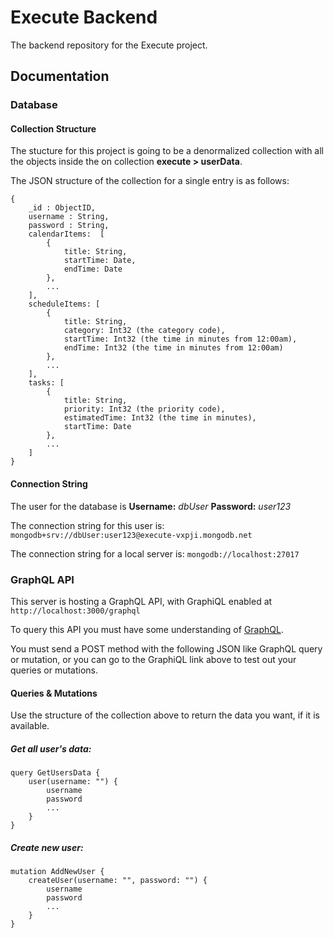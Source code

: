 # Execute Backend

The backend repository for the Execute project.

## Documentation

### Database

#### Collection Structure

The stucture for this project is going to be a denormalized collection with all the objects
inside the on collection **execute > userData**. 

The JSON structure of the collection for a single entry is as follows:

```
{
    _id : ObjectID,
    username : String,
    password : String,
    calendarItems:  [ 
        { 
            title: String, 
            startTime: Date,
            endTime: Date 
        },
        ...
    ],
    scheduleItems: [
        { 
            title: String,
            category: Int32 (the category code),
            startTime: Int32 (the time in minutes from 12:00am),
            endTime: Int32 (the time in minutes from 12:00am)
        }, 
        ...
    ], 
    tasks: [
        { 
            title: String,
            priority: Int32 (the priority code),
            estimatedTime: Int32 (the time in minutes),
            startTime: Date
        },
        ...
    ] 
}
```

#### Connection String

The user for the database is **Username:** *dbUser* **Password:** *user123*

The connection string for this user is: `mongodb+srv://dbUser:user123@execute-vxpji.mongodb.net`

The connection string for a local server is: `mongodb://localhost:27017`

### GraphQL API

This server is hosting a GraphQL API, with GraphiQL enabled at `http://localhost:3000/graphql`

To query this API you must have some understanding of [GraphQL](https://www.graphql.com/).

You must send a POST method with the following JSON like GraphQL query or mutation, or you can go to the GraphiQL link above to test out your queries or mutations.

#### Queries & Mutations

Use the structure of the collection above to return the data you want, if it is available.

##### Get all user's data:
```
query GetUsersData {
    user(username: "") {
        username
        password
        ...
    }
}
```

##### Create new user:
```
mutation AddNewUser {
    createUser(username: "", password: "") {
        username
        password
        ...
    }
}
```